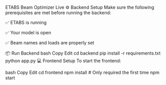 ETABS Beam Optimizer Live
⚙️ Backend Setup
Make sure the following prerequisites are met before running the backend:

✅ ETABS is running

✅ Your model is open

✅ Beam names and loads are properly set

📦 Run Backend
bash
Copy
Edit
cd backend
pip install -r requirements.txt
python app.py
💻 Frontend Setup
To start the frontend:

bash
Copy
Edit
cd frontend
npm install   # Only required the first time
npm start
